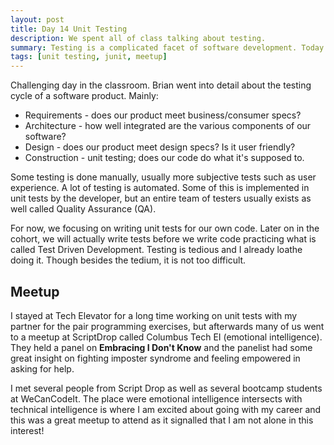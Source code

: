 ```yaml
---
layout: post
title: Day 14 Unit Testing
description: We spent all of class talking about testing.
summary: Testing is a complicated facet of software development. Today we covered unit testing in detail and wrote some unit tests ourselves. We also learned developers are terrible testers. 
tags: [unit testing, junit, meetup]
---
```


Challenging day in the classroom. Brian went into detail about the testing cycle of a software product. Mainly:
* Requirements - does our product meet business/consumer specs?
* Architecture - how well integrated are the various components of our software?
* Design - does our product meet design specs? Is it user friendly?
* Construction - unit testing; does our code do what it's supposed to.

Some testing is done manually, usually more subjective tests such as user experience. A lot of testing is automated. Some of this is implemented in unit tests by the developer, but an entire team of testers usually exists as well called Quality Assurance (QA). 

For now, we focusing on writing unit tests for our own code. Later on in the cohort, we will actually write tests before we write code practicing what is called Test Driven Development. Testing is tedious and I already loathe doing it. Though besides the tedium, it is not too difficult. 

## Meetup
I stayed at Tech Elevator for a long time working on unit tests with my partner for the pair programming exercises, but afterwards many of us went to a meetup at ScriptDrop called Columbus Tech EI (emotional intelligence). They held a panel on **Embracing I Don't Know** and the panelist had some great insight on fighting imposter syndrome and feeling empowered in asking for help. 

I met several people from Script Drop as well as several bootcamp students at WeCanCodeIt. The place were emotional intelligence intersects with technical intelligence is where I am excited about going with my career and this was a great meetup to attend as it signalled that I am not alone in this interest! 






